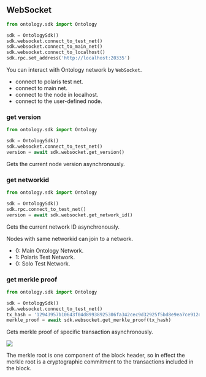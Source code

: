 ## WebSocket

```python
from ontology.sdk import Ontology

sdk = OntologySdk()
sdk.websocket.connect_to_test_net()
sdk.websocket.connect_to_main_net()
sdk.websocket.connect_to_localhost()
sdk.rpc.set_address('http://localhost:20335')
```

You can interact with Ontology network by `WebSocket`.

- connect to polaris test net.
- connect to main net.
- connect to the node in localhost.
- connect to the user-defined node.

### get version

```python
from ontology.sdk import Ontology

sdk = OntologySdk()
sdk.websocket.connect_to_test_net()
version = await sdk.websocket.get_version()
```

Gets the current node version asynchronously.

### get networkid

```python
from ontology.sdk import Ontology

sdk = OntologySdk()
sdk.rpc.connect_to_test_net()
version = await sdk.websocket.get_network_id()
```

Gets the current network ID asynchronously.

<aside class="success">
Nodes with same networkid can join to a network.
<ul>
<li>0: Main Ontology Network.</li>
<li>1: Polaris Test Network.</li>
<li>0: Solo Test Network.</li>
</ul>
</aside>

### get merkle proof

```python
from ontology.sdk import Ontology

sdk = OntologySdk()
sdk.websocket.connect_to_test_net()
tx_hash = '12943957b10643f04d89938925306fa342cec9d32925f5bd8e9ea7ce912d16d3'
merkle_proof = await sdk.websocket.get_merkle_proof(tx_hash)
```

Gets merkle proof of specific transaction asynchronously.

![](merkle-tree.png)

<aside class="success">
The merkle root is one component of the block header, so in effect the merkle root is a cryptographic commitment to the transactions included in the block.
</aside>
